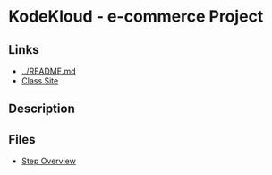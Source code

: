 # KodeKloud - e-commerce Project

## Links

- [../README.md](../README.md)
- [Class Site](https://kodekloud.com/lessons/project-e-commerce-application/)

## Description

## Files

- [Step Overview](steps.md)
